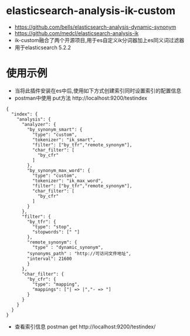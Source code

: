 # elasticsearch-analysis-ik-custom
- https://github.com/bells/elasticsearch-analysis-dynamic-synonym
- https://github.com/medcl/elasticsearch-analysis-ik
- ik-custom融合了两个开源项目,用于es自定义ik分词器加上es同义词过滤器
- 用于elasticsearch 5.2.2
# 使用示例
- 当将此插件安装在es中后,使用如下方式创建索引同时设置索引的配置信息
- postman中使用 put方法 http://localhost:9200/testindex
```
{
  "index": {
    "analysis": {
      "analyzer": {
        "by_synonym_smart": {
          "type": "custom",
          "tokenizer": "ik_smart",
          "filter": ["by_tfr","remote_synonym"],
          "char_filter": [
            "by_cfr"
          ]
        },
        "by_synonym_max_word": {
          "type": "custom",
          "tokenizer": "ik_max_word",
          "filter": ["by_tfr","remote_synonym"],
          "char_filter": [
            "by_cfr"
          ]
        }
      },
      "filter": {
        "by_tfr": {
          "type": "stop",
          "stopwords": [" "]
        },
        "remote_synonym": {
          "type" : "dynamic_synonym",
        "synonyms_path" : "http://可访问文件地址",
        "interval": 21600
        }
      },
      "char_filter": {
        "by_cfr": {
          "type": "mapping",
          "mappings": ["| => |","- => "]
        }
      }
    }
  }
}
```
- 查看索引信息 postman get http://localhost:9200/testindex/
